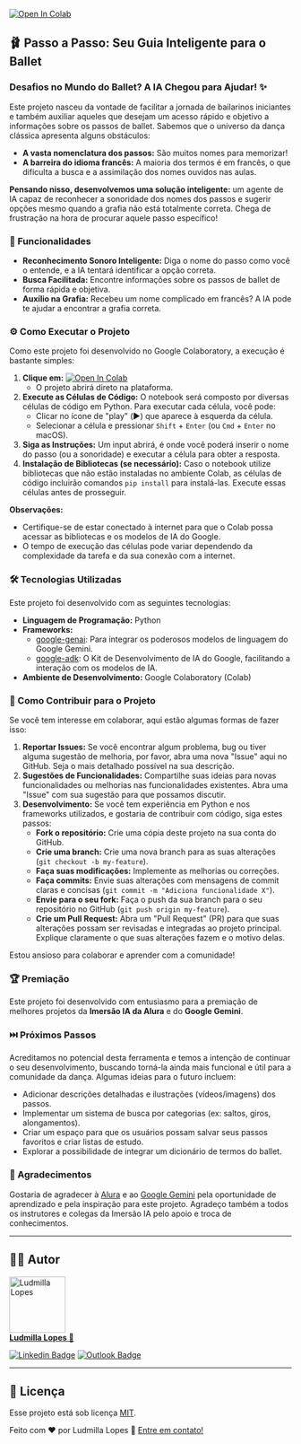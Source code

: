 [![Open In Colab](https://colab.research.google.com/assets/colab-badge.svg)](https://colab.research.google.com/github/ludmillalopes/AgentesIA_passos_de_ballet/blob/main/Passos_de_Ballet.ipynb)


## 🩰 Passo a Passo: Seu Guia Inteligente para o Ballet

[](https://cursos.alura.com.br/imersoes)
[](https://ai.google.dev/)

### Desafios no Mundo do Ballet? A IA Chegou para Ajudar\! ✨

Este projeto nasceu da vontade de facilitar a jornada de bailarinos iniciantes e também auxiliar aqueles que desejam um acesso rápido e objetivo a informações sobre os passos de ballet. Sabemos que o universo da dança clássica apresenta alguns obstáculos:

  * **A vasta nomenclatura dos passos:** São muitos nomes para memorizar\!
  * **A barreira do idioma francês:** A maioria dos termos é em francês, o que dificulta a busca e a assimilação dos nomes ouvidos nas aulas.

**Pensando nisso, desenvolvemos uma solução inteligente:** um agente de IA capaz de reconhecer a sonoridade dos nomes dos passos e sugerir opções mesmo quando a grafia não está totalmente correta. Chega de frustração na hora de procurar aquele passo específico\!

### 🚀 Funcionalidades

  * **Reconhecimento Sonoro Inteligente:** Diga o nome do passo como você o entende, e a IA tentará identificar a opção correta.
  * **Busca Facilitada:** Encontre informações sobre os passos de ballet de forma rápida e objetiva.
  * **Auxílio na Grafia:** Recebeu um nome complicado em francês? A IA pode te ajudar a encontrar a grafia correta.

### ⚙️ Como Executar o Projeto

Como este projeto foi desenvolvido no Google Colaboratory, a execução é bastante simples:

1.  **Clique em:** [![Open In Colab](https://colab.research.google.com/assets/colab-badge.svg)](https://colab.research.google.com/github/ludmillalopes/AgentesIA_passos_de_ballet/blob/main/Passos_de_Ballet.ipynb)
     * O projeto abrirá direto na plataforma.
3.  **Execute as Células de Código:** O notebook será composto por diversas células de código em Python. Para executar cada célula, você pode:
    * Clicar no ícone de "play" (▶️) que aparece à esquerda da célula.
    * Selecionar a célula e pressionar `Shift` + `Enter` (ou `Cmd` + `Enter` no macOS).
4.  **Siga as Instruções:** Um input abrirá, é onde você poderá inserir o nome do passo (ou a sonoridade) e executar a célula para obter a resposta.
5.  **Instalação de Bibliotecas (se necessário):** Caso o notebook utilize bibliotecas que não estão instaladas no ambiente Colab, as células de código incluirão comandos `pip install` para instalá-las. Execute essas células antes de prosseguir.

**Observações:**

* Certifique-se de estar conectado à internet para que o Colab possa acessar as bibliotecas e os modelos de IA do Google.
* O tempo de execução das células pode variar dependendo da complexidade da tarefa e da sua conexão com a internet.

### 🛠️ Tecnologias Utilizadas

Este projeto foi desenvolvido com as seguintes tecnologias:

  * **Linguagem de Programação:** Python
  * **Frameworks:**
      * [google-genai](https://ai.google.dev/): Para integrar os poderosos modelos de linguagem do Google Gemini.
      * [google-adk](https://google.github.io/adk-docs/): O Kit de Desenvolvimento de IA do Google, facilitando a interação com os modelos de IA.
  * **Ambiente de Desenvolvimento:** Google Colaboratory (Colab)

### 🤝 Como Contribuir para o Projeto

Se você tem interesse em colaborar, aqui estão algumas formas de fazer isso:

1.  **Reportar Issues:** Se você encontrar algum problema, bug ou tiver alguma sugestão de melhoria, por favor, abra uma nova "Issue" aqui no GitHub. Seja o mais detalhado possível na sua descrição.
2.  **Sugestões de Funcionalidades:** Compartilhe suas ideias para novas funcionalidades ou melhorias nas funcionalidades existentes. Abra uma "Issue" com sua sugestão para que possamos discutir.
3.  **Desenvolvimento:** Se você tem experiência em Python e nos frameworks utilizados, e gostaria de contribuir com código, siga estes passos:
    * **Fork o repositório:** Crie uma cópia deste projeto na sua conta do GitHub.
    * **Crie uma branch:** Crie uma nova branch para as suas alterações (`git checkout -b my-feature`).
    * **Faça suas modificações:** Implemente as melhorias ou correções.
    * **Faça commits:** Envie suas alterações com mensagens de commit claras e concisas (`git commit -m "Adiciona funcionalidade X"`).
    * **Envie para o seu fork:** Faça o push da sua branch para o seu repositório no GitHub (`git push origin my-feature`).
    * **Crie um Pull Request:** Abra um "Pull Request" (PR) para que suas alterações possam ser revisadas e integradas ao projeto principal. Explique claramente o que suas alterações fazem e o motivo delas.

Estou ansioso para colaborar e aprender com a comunidade\!

### 🏆 Premiação

Este projeto foi desenvolvido com entusiasmo para a premiação de melhores projetos da **Imersão IA da Alura** e do **Google Gemini**.

### ⏭️ Próximos Passos

Acreditamos no potencial desta ferramenta e temos a intenção de continuar o seu desenvolvimento, buscando torná-la ainda mais funcional e útil para a comunidade da dança. Algumas ideias para o futuro incluem:

  * Adicionar descrições detalhadas e ilustrações (vídeos/imagens) dos passos.
  * Implementar um sistema de busca por categorias (ex: saltos, giros, alongamentos).
  * Criar um espaço para que os usuários possam salvar seus passos favoritos e criar listas de estudo.
  * Explorar a possibilidade de integrar um dicionário de termos do ballet.

### 🙏 Agradecimentos

Gostaria de agradecer à [Alura](https://www.alura.com.br/) e ao [Google Gemini](https://ai.google.dev/) pela oportunidade de aprendizado e pela inspiração para este projeto. Agradeço também a todos os instrutores e colegas da Imersão IA pelo apoio e troca de conhecimentos.




---

## 👩‍💻 Autor

<a href="https://github.com/ludmillalopes">
  <img
    border-radius="50"
    width="100"
    alt="Ludmilla Lopes"
    src="https://unavatar.io/github/ludmillalopes"
  >
 <br />
 <b>Ludmilla Lopes 🚀</b>
</a>

[![Linkedin Badge](https://img.shields.io/badge/-Ludmilla%20Lopes-%230A66C2?style=flat-square&logo=Linkedin&logoColor=white&link=https://www.linkedin.com/in/ludmillalopes/)](https://www.linkedin.com/in/ludmillalopes/) 
[![Outlook Badge](https://img.shields.io/badge/-ludmilla.lopes%40hotmail.com-%230078D4?style=flat-square&logo=microsoftoutlook&logoColor=white&link=mailto:ludmilla.lopes@hotmail.com)](mailto:ludmilla.lopes@hotmail.com)



---

## 📝 Licença

Esse projeto está sob licença [MIT](https://github.com/ludmillalopes/wildbeast/blob/add-license-1/LICENSE).

Feito com ❤️ por Ludmilla Lopes 👋 [Entre em contato!](https://www.linkedin.com/in/ludmillalopes/)
